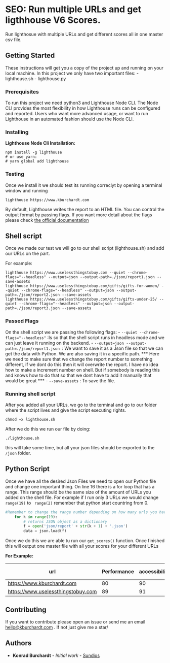 # SEO: Run multiple URLs and get ligthhouse V6 Scores.

Run lighthosue with multiple URLs and get different scores all in one master csv file.

## Getting Started

These instructions will get you a copy of the project up and running on your local machine. In this project we only have two important files:
	- lighthouse.sh
	- lighthouse.py

### Prerequisites

To run this project we need python3 and Lighthouse Node CLI. The Node CLI provides the most flexibility in how Lighthouse runs can be configured and reported. Users who want more advanced usage, or want to run Lighthouse in an automated fashion should use the Node CLI.


### Installing

**Lighthouse Node Cli Installation:**

```shell
npm install -g lighthouse
# or use yarn: 
# yarn global add lighthouse 
```

### Testing 

Once we install it we should test its running correclyt by opening a terminal window and running

```
lighthouse https://www.kburchardt.com
```

By default, Lighthouse writes the report to an HTML file. You can control the output format by passing flags. If you want more detail about the flags please check [the official documentation](https://www.npmjs.com/package/lighthouse)


## Shell script

Once we made our test we will go to our shell script (lighthouse.sh) and add our URLs on the <url> part.

For example:

```shell
lighthouse https://www.uselessthingstobuy.com --quiet --chrome-flags="--headless" --output=json --output-path=./json/report1.json --save-assets 
lighthouse https://www.uselessthingstobuy.com/gifts/gifts-for-women/ --quiet --chrome-flags="--headless" --output=json --output-path=./json/report2.json --save-assets
lighthouse https://www.uselessthingstobuy.com/gifts/gifts-under-25/ --quiet --chrome-flags="--headless" --output=json --output-path=./json/report3.json --save-assets
```

### Passed Flags

On the shell script we are passing the following flags:
	- ```--quiet --chrome-flags="--headless"``` :Is so that the shell script runs in headless mode and we can just leave it running on the backend.
	- ```--output=json --output-path=./json/report1.json ```: We want to save it as a Json file so that we can get the data with Python. We are also saving it in a specific path. *** Here we need to make sure that we change the report number to something different, if we dont do this then it will overwrite the report. I have no idea how to make a increment number on shell. But if somebody is reading this and knows how to do that so that we dont have to add it manually that would be great ***
	- ``` --save-assets ``` : To save the file.

### Running shell script

After you added all your URLs, we go to the terminal and go to our folder where the script lives and give the script executing rights.


```shell
chmod +x lighthouse.sh
```

After we do this we run our file by doing:

```shell
./lighthouse.sh
```

this will take some time, but all your json files should be exported to the `/json` folder.

## Python Script

Once we have all the desired Json Files we need to open our Python file and change one important thing. On line 16 there is a for loop that has a range. This range should be the same size of the amount of URLs you added on the shell file. For example if I run only 3 URLs we would change ``` range(19) ``` to ``` range(2)``` remember that python start  countring from 0.

``` python
#Remember to change the range number depending on how many urls you have. Default is 20.
    for k in range(19):  
        # returns JSON object as a dictionary
        f = open('json/report' + str(k + 1) + '.json')
        data = json.load(f)
```

Once we do this we are able tu run our ```get_scores()``` function. Once finished this will  output one master file with all your scores for your different URLs

**For Example:**

| url                                	| Performance 	| accessibility 	| best-practices 	| seo 	| pwd 	|
|------------------------------------	|-------------	|---------------	|----------------	|-----	|-----	|
| https://www.kburchardt.com         	| 80          	| 90            	| 100            	| 100 	| 100 	|
| https://www.uselessthingstobuy.com 	| 89          	| 91            	| 100            	| 99  	| 100 	|



## Contributing

If you want to contribute please open an issue or  send me an email hello@kburchardt.com . If not just give me a star/

## Authors

* **Konrad Burchardt** - *Initial work* - [Sundios](https://github.com/sundios)



